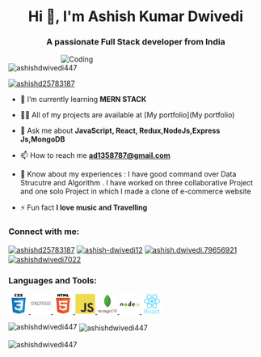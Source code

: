 <h1 align="center">Hi 👋, I'm Ashish Kumar Dwivedi</h1>
<h3 align="center">A passionate Full Stack developer from India</h3>

 <img align="right" alt="Coding" width="400" src="https://cdn.dribbble.com/users/1162077/screenshots/3848914/media/7ed7d5ca074b48b328150e5a231e8d1f.gif">

<p align="left"> <img src="https://komarev.com/ghpvc/?username=ashishdwivedi447&label=Profile%20views&color=0e75b6&style=flat" alt="ashishdwivedi447" /> </p>

<p align="left"> <a href="https://twitter.com/ashishd25783187" target="blank"><img src="https://img.shields.io/twitter/follow/ashishd25783187?logo=twitter&style=for-the-badge" alt="ashishd25783187" /></a> </p>

- 🌱 I’m currently learning **MERN STACK**

- 👨‍💻 All of my projects are available at [My portfolio](My portfolio)

- 💬 Ask me about **JavaScript, React, Redux,NodeJs,Express Js,MongoDB**

- 📫 How to reach me **ad1358787@gmail.com**

- 📄 Know about my experiences : I have good command over Data Strucutre and Algorithm . I have worked  on three collaborative Project and one solo Project in which I made a clone of e-commerce website

- ⚡ Fun fact **I love music and Travelling**

<h3 align="left">Connect with me:</h3>
<p align="left">
<a href="https://twitter.com/ashishd25783187" target="blank"><img align="center" src="https://raw.githubusercontent.com/rahuldkjain/github-profile-readme-generator/master/src/images/icons/Social/twitter.svg" alt="ashishd25783187" height="30" width="40" /></a>
<a href="https://linkedin.com/in/ashish-dwivedi12" target="blank"><img align="center" src="https://raw.githubusercontent.com/rahuldkjain/github-profile-readme-generator/master/src/images/icons/Social/linked-in-alt.svg" alt="ashish-dwivedi12" height="30" width="40" /></a>
<a href="https://fb.com/ashish.dwivedi.79656921" target="blank"><img align="center" src="https://raw.githubusercontent.com/rahuldkjain/github-profile-readme-generator/master/src/images/icons/Social/facebook.svg" alt="ashish.dwivedi.79656921" height="30" width="40" /></a>
<a href="https://instagram.com/ashishdwivedi7022" target="blank"><img align="center" src="https://raw.githubusercontent.com/rahuldkjain/github-profile-readme-generator/master/src/images/icons/Social/instagram.svg" alt="ashishdwivedi7022" height="30" width="40" /></a>
</p>

<h3 align="left">Languages and Tools:</h3>
<p align="left"> <a href="https://www.w3schools.com/css/" target="_blank" rel="noreferrer"> <img src="https://raw.githubusercontent.com/devicons/devicon/master/icons/css3/css3-original-wordmark.svg" alt="css3" width="40" height="40"/> </a> <a href="https://expressjs.com" target="_blank" rel="noreferrer"> <img src="https://raw.githubusercontent.com/devicons/devicon/master/icons/express/express-original-wordmark.svg" alt="express" width="40" height="40"/> </a> <a href="https://www.w3.org/html/" target="_blank" rel="noreferrer"> <img src="https://raw.githubusercontent.com/devicons/devicon/master/icons/html5/html5-original-wordmark.svg" alt="html5" width="40" height="40"/> </a> <a href="https://developer.mozilla.org/en-US/docs/Web/JavaScript" target="_blank" rel="noreferrer"> <img src="https://raw.githubusercontent.com/devicons/devicon/master/icons/javascript/javascript-original.svg" alt="javascript" width="40" height="40"/> </a> <a href="https://www.mongodb.com/" target="_blank" rel="noreferrer"> <img src="https://raw.githubusercontent.com/devicons/devicon/master/icons/mongodb/mongodb-original-wordmark.svg" alt="mongodb" width="40" height="40"/> </a> <a href="https://nodejs.org" target="_blank" rel="noreferrer"> <img src="https://raw.githubusercontent.com/devicons/devicon/master/icons/nodejs/nodejs-original-wordmark.svg" alt="nodejs" width="40" height="40"/> </a> <a href="https://reactjs.org/" target="_blank" rel="noreferrer"> <img src="https://raw.githubusercontent.com/devicons/devicon/master/icons/react/react-original-wordmark.svg" alt="react" width="40" height="40"/> </a> </p>

<p><img align="left" src="https://github-readme-stats.vercel.app/api/top-langs?username=ashishdwivedi447&show_icons=true&locale=en&layout=compact" alt="ashishdwivedi447" /></p>

<p>&nbsp;<img align="center" src="https://github-readme-stats.vercel.app/api?username=ashishdwivedi447&show_icons=true&locale=en" alt="ashishdwivedi447" /></p>

<p><img align="center" src="https://github-readme-streak-stats.herokuapp.com/?user=ashishdwivedi447&" alt="ashishdwivedi447" /></p>
